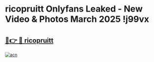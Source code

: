 # ricopruitt Onlyfans Leaked - New Video & Photos March 2025 !j99vx

# <h2><a href="https://bjwbyz.iuczelnia.edu.pl?title=ricopruitt&ref=j99vx">🔗👉 🔴 ricopruitt</a></h2>

[![acn](https://github.com/user-attachments/assets/0f9c940e-d8b0-45ae-aac7-cd30a18b3e1c)](https://bjwbyz.iuczelnia.edu.pl?title=ricopruitt&ref=j99vx)

